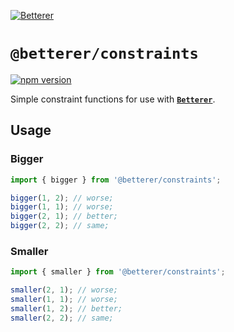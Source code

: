 [![Betterer](https://raw.githubusercontent.com/phenomnomnominal/betterer/master/docs/logo.png)](https://phenomnomnominal.github.io/betterer/)

# `@betterer/constraints`

[![npm version](https://img.shields.io/npm/v/@betterer/constraints.svg)](https://www.npmjs.com/package/@betterer/constraints)

Simple constraint functions for use with [**`Betterer`**](https://github.com/phenomnomnominal/betterer).

## Usage

### Bigger

```typescript
import { bigger } from '@betterer/constraints';

bigger(1, 2); // worse;
bigger(1, 1); // worse;
bigger(2, 1); // better;
bigger(2, 2); // same;
```

### Smaller

```typescript
import { smaller } from '@betterer/constraints';

smaller(2, 1); // worse;
smaller(1, 1); // worse;
smaller(1, 2); // better;
smaller(2, 2); // same;
```
